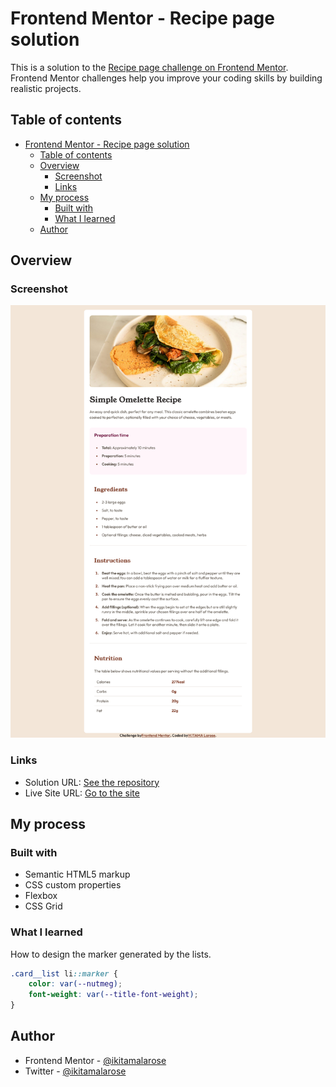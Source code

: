 # Frontend Mentor - Recipe page solution

This is a solution to the [Recipe page challenge on Frontend Mentor](https://www.frontendmentor.io/challenges/recipe-page-KiTsR8QQKm). Frontend Mentor challenges help you improve your coding skills by building realistic projects. 

## Table of contents

- [Frontend Mentor - Recipe page solution](#frontend-mentor---recipe-page-solution)
  - [Table of contents](#table-of-contents)
  - [Overview](#overview)
    - [Screenshot](#screenshot)
    - [Links](#links)
  - [My process](#my-process)
    - [Built with](#built-with)
    - [What I learned](#what-i-learned)
  - [Author](#author)

## Overview

### Screenshot

![](./design/desktop-design.png)

### Links

- Solution URL: [See the repository](https://github.com/ikitamalarose/recipe-page-main-challenge.git)
- Live Site URL: [Go to the site](https://recipe-page-main-challenge.vercel.app/)

## My process

### Built with

- Semantic HTML5 markup
- CSS custom properties
- Flexbox
- CSS Grid
  
### What I learned

How to design the marker generated by the lists.

```css
.card__list li::marker {
    color: var(--nutmeg);
    font-weight: var(--title-font-weight);
}
```


## Author

- Frontend Mentor - [@ikitamalarose](https://www.frontendmentor.io/profile/ikitamalarose)
- Twitter - [@ikitamalarose](https://www.twitter.com/ikitamalarose)
